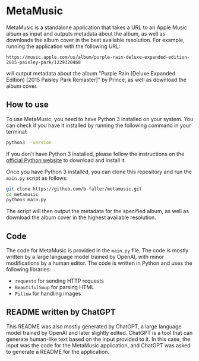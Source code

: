# MetaMusic

MetaMusic is a standalone application that takes a URL to an Apple Music album
as input and outputs metadata about the album, as well as downloads the album
cover in the best available resolution. For example, running the application
with the following URL:

```
https://music.apple.com/us/album/purple-rain-deluxe-expanded-edition-2015-paisley-park/1229320468
```

will output metadata about the album "Purple Rain (Deluxe Expanded Edition)
[2015 Paisley Park Remaster]" by Prince, as well as download the album cover.

## How to use

To use MetaMusic, you need to have Python 3 installed on your system. You can
check if you have it installed by running the following command in your
terminal:

```bash
python3 --version
```

If you don't have Python 3 installed, please follow the instructions on the
[official Python website](https://www.python.org/) to download and install it.

Once you have Python 3 installed, you can clone this repository and run the
`main.py` script as follows:

```bash
git clone https://github.com/b-faller/metamusic.git
cd metamusic
python3 main.py
```

The script will then output the metadata for the specified album, as well as
download the album cover in the highest available resolution.

## Code

The code for MetaMusic is provided in the `main.py` file. The code is mostly
written by a large language model trained by OpenAI, with minor modifications by
a human editor. The code is written in Python and uses the following libraries:

- `requests` for sending HTTP requests
- `BeautifulSoup` for parsing HTML
- `Pillow` for handling images

## README written by ChatGPT

This README was also mostly generated by ChatGPT, a large language model trained by
OpenAI and later slightly edited. ChatGPT is a tool that can generate human-like
text based on the input provided to it. In this case, the input was the code for
the MetaMusic application, and ChatGPT was asked to generate a README for the
application.
